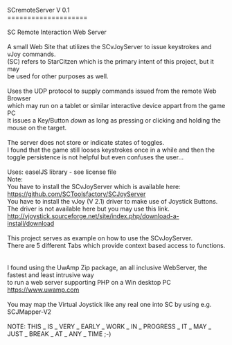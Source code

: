 SCremoteServer V 0.1<br>
====================<br>
<br>
SC Remote Interaction Web Server <br>
<br>
A small Web Site that utilizes the SCvJoyServer to issue keystrokes and vJoy commands.<br>
(SC) refers to StarCitzen which is the primary intent of this project, but it may <br>
be used for other purposes as well.<br>
<br>
Uses the UDP protocol to supply commands issued from the remote Web Browser<br>
which may run on a tablet or similar interactive device appart from the game PC<br>
It issues a Key/Button _down_ as long as pressing or clicking and holding the mouse on the target.<br>
<br>
The server does not store or indicate states of toggles.<br>
I found that the game still looses keystrokes once in a while and then the<br>
toggle persistence is not helpful but even confuses the user...<br>
<br>
Uses: easelJS library - see license file
<br>
Note: <br>
You have to install the SCvJoyServer which is available here:<br>
https://github.com/SCToolsfactory/SCJoyServer
<br>
You have to install the vJoy (V 2.1) driver to make use of Joystick Buttons.<br>
The driver is not available here but you may use this link.<br>
http://vjoystick.sourceforge.net/site/index.php/download-a-install/download    <br>
<br>
This project serves as example on how to use the SCvJoyServer.<br>
There are 5 different Tabs which provide context based access to functions.<br>
<br>
<br>
I found using the UwAmp Zip package, an all inclusive WebServer, the fastest and least intrusive way<br>
to run a web server supporting PHP on a Win desktop PC<br>
https://www.uwamp.com<br>
<br>
You may map the Virtual Joystick like any real one into SC by using e.g. SCJMapper-V2<br>
<br>
NOTE: THIS _ IS _ VERY _ EARLY _ WORK _ IN _ PROGRESS _ IT _ MAY _ JUST _ BREAK _ AT _ ANY _ TIME ;-)<br>
<br>


